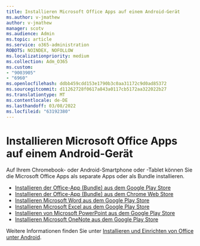 ```yaml
---
title: Installieren Microsoft Office Apps auf einem Android-Gerät
ms.author: v-jmathew
author: v-jmathew
manager: scotv
ms.audience: Admin
ms.topic: article
ms.service: o365-administration
ROBOTS: NOINDEX, NOFOLLOW
ms.localizationpriority: medium
ms.collection: Adm_O365
ms.custom:
- "9003905"
- "6960"
ms.openlocfilehash: ddbb459cdd153e1790b3c0aa31172c9d0ad85372
ms.sourcegitcommit: d11262728f0617a843a0117cb5172aa322022b27
ms.translationtype: MT
ms.contentlocale: de-DE
ms.lasthandoff: 03/08/2022
ms.locfileid: "63192380"
---
```

# <a name="install-microsoft-office-apps-on-an-android-device"></a>Installieren Microsoft Office Apps auf einem Android-Gerät

Auf Ihrem Chromebook- oder Android-Smartphone oder -Tablet können Sie die Microsoft Office Apps als separate Apps oder als Bundle installieren.

- [Installieren der Office-App (Bundle) aus dem Google Play Store](https://go.microsoft.com/fwlink/?linkid=2137009)
- [Installieren der Office-App (Bundle) aus dem Chrome Web Store](https://go.microsoft.com/fwlink/?linkid=2137212)
- [Installieren Microsoft Word aus dem Google Play Store](https://go.microsoft.com/fwlink/?linkid=2136994)
- [Installieren Microsoft Excel aus dem Google Play Store](https://go.microsoft.com/fwlink/?linkid=2137120)
- [Installieren von Microsoft PowerPoint aus dem Google Play Store](https://go.microsoft.com/fwlink/?linkid=2137121)
- [Installieren Microsoft OneNote aus dem Google Play Store](https://go.microsoft.com/fwlink/?linkid=2137211)

Weitere Informationen finden Sie unter [Installieren und Einrichten von Office unter Android](https://go.microsoft.com/fwlink/?linkid=2135287).
